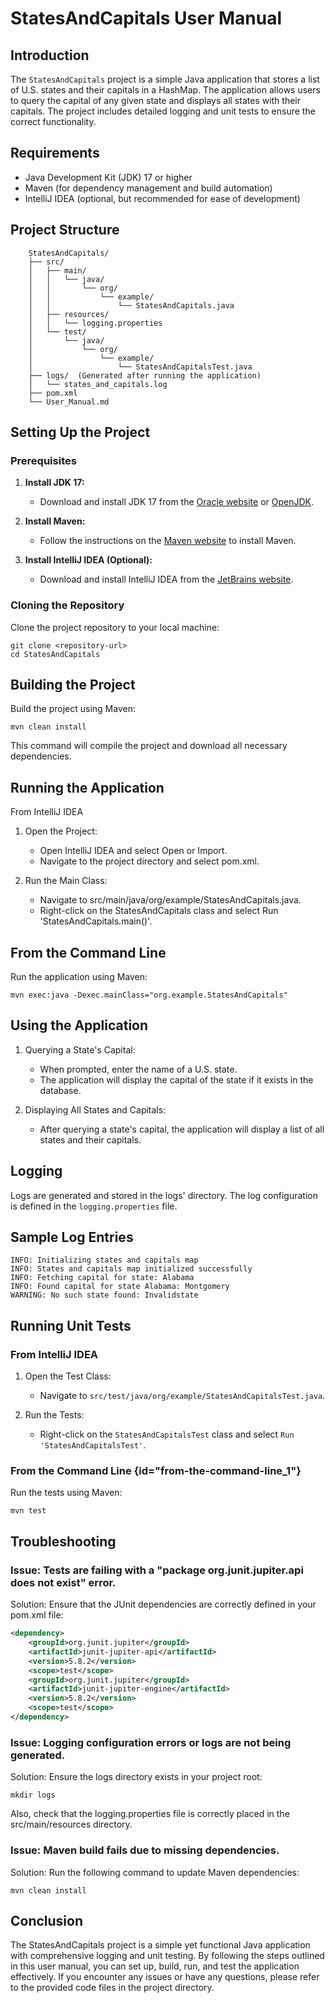 # StatesAndCapitals User Manual

## Introduction

The `StatesAndCapitals` project is a simple Java application that stores a list of U.S. states and their capitals in a 
HashMap.
The application allows users to query the capital of any given state and displays all states with their
capitals.
The project includes detailed logging and unit tests to ensure the correct functionality.

## Requirements

- Java Development Kit (JDK) 17 or higher
- Maven (for dependency management and build automation)
- IntelliJ IDEA (optional, but recommended for ease of development)

## Project Structure

        StatesAndCapitals/
        ├── src/
        │   ├── main/
        │   │   └── java/
        │   │       └── org/
        │   │           └── example/
        │   │               └── StatesAndCapitals.java
        │   ├── resources/
        │   │   └── logging.properties
        │   └── test/
        │       └── java/
        │           └── org/
        │               └── example/
        │                   └── StatesAndCapitalsTest.java
        ├── logs/  (Generated after running the application)
        │   └── states_and_capitals.log
        ├── pom.xml
        └── User_Manual.md

## Setting Up the Project

### Prerequisites

1. **Install JDK 17:**
    - Download and install JDK 17 from the [Oracle website](https://www.oracle.com/java/technologies/javase-jdk17-downloads.html) or [OpenJDK](https://openjdk.java.net/).

2. **Install Maven:**
    - Follow the instructions on the [Maven website](https://maven.apache.org/install.html) to install Maven.

3. **Install IntelliJ IDEA (Optional):**
    - Download and install IntelliJ IDEA from the [JetBrains website](https://www.jetbrains.com/idea/download/).

### Cloning the Repository

Clone the project repository to your local machine:

```shell
git clone <repository-url>
cd StatesAndCapitals
```
## Building the Project
Build the project using Maven:

```shell
mvn clean install
```
This command will compile the project and download all necessary dependencies.

## Running the Application
From IntelliJ IDEA
1. Open the Project:

   - Open IntelliJ IDEA and select Open or Import.
   - Navigate to the project directory and select pom.xml.

2. Run the Main Class:

   - Navigate to src/main/java/org/example/StatesAndCapitals.java.
   - Right-click on the StatesAndCapitals class and select Run 'StatesAndCapitals.main()'.

## From the Command Line
Run the application using Maven:

``` shell
mvn exec:java -Dexec.mainClass="org.example.StatesAndCapitals"
```

## Using the Application
1. Querying a State's Capital:

   - When prompted, enter the name of a U.S. state.
   - The application will display the capital of the state if it exists in the database.

2. Displaying All States and Capitals:

   - After querying a state's capital, the application will display a list of all states and their capitals.

## Logging
Logs are generated and stored in the logs' directory. The log configuration is defined in the `logging.properties` file.

## Sample Log Entries

``` shell
INFO: Initializing states and capitals map
INFO: States and capitals map initialized successfully
INFO: Fetching capital for state: Alabama
INFO: Found capital for state Alabama: Montgomery
WARNING: No such state found: Invalidstate
```

## Running Unit Tests

### From IntelliJ IDEA

1. Open the Test Class:

   - Navigate to `src/test/java/org/example/StatesAndCapitalsTest.java`.

2. Run the Tests:

   - Right-click on the `StatesAndCapitalsTest` class and select `Run 'StatesAndCapitalsTest'`.

### From the Command Line {id="from-the-command-line_1"}
   Run the tests using Maven:

``` shell
mvn test
```

## Troubleshooting

### Issue: Tests are failing with a "package org.junit.jupiter.api does not exist" error.
Solution: Ensure that the JUnit dependencies are correctly defined in your pom.xml file:

```xml
<dependency>
    <groupId>org.junit.jupiter</groupId>
    <artifactId>junit-jupiter-api</artifactId>
    <version>5.8.2</version>
    <scope>test</scope>
    <groupId>org.junit.jupiter</groupId>
    <artifactId>junit-jupiter-engine</artifactId>
    <version>5.8.2</version>
    <scope>test</scope>
</dependency>
```

### Issue: Logging configuration errors or logs are not being generated.
Solution: Ensure the logs directory exists in your project root:

```Shell
mkdir logs
```
Also, check that the logging.properties file is correctly placed in the src/main/resources directory.

### Issue: Maven build fails due to missing dependencies.
Solution: Run the following command to update Maven dependencies:

```shell
mvn clean install
```

## Conclusion
The StatesAndCapitals project is a simple yet functional Java application with comprehensive logging and unit testing. 
By following the steps outlined in this user manual, you can set up, build, run, and test the application effectively. 
If you encounter any issues or have any questions, please refer to the provided code files in the project directory.